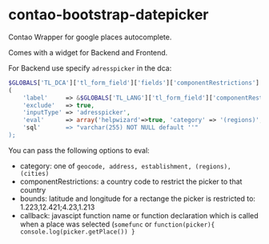 # contao-bootstrap-datepicker
Contao Wrapper for google places autocomplete.

Comes with a widget for Backend and Frontend.

For Backend use specify `adresspicker` in the dca:

```php
$GLOBALS['TL_DCA']['tl_form_field']['fields']['componentRestrictions'] = array
(
    'label'     => &$GLOBALS['TL_LANG']['tl_form_field']['componentRestrictions'],
    'exclude'   => true,
    'inputType' => 'adresspicker',
    'eval'      => array('helpwizard'=>true, 'category' => '(regions)', 'tl_class'=>'w50'}'),
    'sql'       => "varchar(255) NOT NULL default ''"
);
```

You can pass the following options to eval:

- category: one of `geocode, address, establishment, (regions), (cities)`
- componentRestrictions: a country code to restrict the picker to that country
- bounds: latitude and longitude for a rectange the picker is restricted to: 1.223,12.421;4.23,1.213
- callback: javascipt function name or function declaration which is called when a place was selected (`somefunc` or `function(picker){ console.log(picker.getPlace()) }`